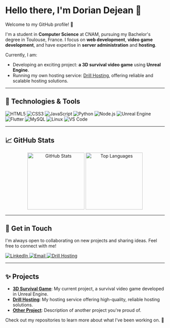 # Hello there, I'm Dorian Dejean 👋

Welcome to my GitHub profile! 🎉

I'm a student in **Computer Science** at CNAM, pursuing my Bachelor's degree in Toulouse, France. I focus on **web development**, **video game development**, and have expertise in **server administration** and **hosting**. 

Currently, I am:
- Developing an exciting project: **a 3D survival video game** using **Unreal Engine**. 
- Running my own hosting service: [Drill Hosting](https://drillhosting.com), offering reliable and scalable hosting solutions.

---

## 🔧 Technologies & Tools
<p>
  <img src="https://img.shields.io/badge/-HTML5-E34F26?logo=html5&logoColor=white&style=flat-square" alt="HTML5" />
  <img src="https://img.shields.io/badge/-CSS3-1572B6?logo=css3&logoColor=white&style=flat-square" alt="CSS3" />
  <img src="https://img.shields.io/badge/-JavaScript-F7DF1E?logo=javascript&logoColor=black&style=flat-square" alt="JavaScript" />
  <img src="https://img.shields.io/badge/-Python-3776AB?logo=python&logoColor=white&style=flat-square" alt="Python" />
  <img src="https://img.shields.io/badge/-Node.js-339933?logo=node.js&logoColor=white&style=flat-square" alt="Node.js" />
  <img src="https://img.shields.io/badge/-Unreal_Engine-313131?logo=unrealengine&logoColor=white&style=flat-square" alt="Unreal Engine" />
  <img src="https://img.shields.io/badge/-Flutter-02569B?logo=flutter&logoColor=white&style=flat-square" alt="Flutter" />
  <img src="https://img.shields.io/badge/-MySQL-4479A1?logo=mysql&logoColor=white&style=flat-square" alt="MySQL" />
  <img src="https://img.shields.io/badge/-Linux-FCC624?logo=linux&logoColor=black&style=flat-square" alt="Linux" />
  <img src="https://img.shields.io/badge/-Visual_Studio_Code-007ACC?logo=visualstudiocode&logoColor=white&style=flat-square" alt="VS Code" />
</p>

---

## 📈 GitHub Stats
<p align="center">
  <img src="https://github-readme-stats.vercel.app/api?username=Dorian-Dejean&show_icons=true&hide_border=true&theme=radical" alt="GitHub Stats" height="180px" />
  <img src="https://github-readme-stats.vercel.app/api/top-langs/?username=Dorian-Dejean&layout=compact&theme=radical" alt="Top Languages" height="180px" />
</p>

---

## 💬 Get in Touch
I'm always open to collaborating on new projects and sharing ideas. Feel free to connect with me!

<p>
  <a href="https://www.linkedin.com/in/dorian-dejean-810834293" target="_blank">
    <img src="https://img.shields.io/badge/-LinkedIn-0077B5?logo=linkedin&logoColor=white&style=flat-square" alt="LinkedIn" />
  </a>
  <a href="mailto:dorian.dejean@example.com">
    <img src="https://img.shields.io/badge/-Email-D14836?logo=gmail&logoColor=white&style=flat-square" alt="Email" />
  </a>
  <a href="https://drillhosting.com" target="_blank">
    <img src="https://img.shields.io/badge/-Drill%20Hosting-FF5722?logo=googlecloud&logoColor=white&style=flat-square" alt="Drill Hosting" />
  </a>
</p>

---

## ✨ Projects
- **[3D Survival Game](#)**: My current project, a survival video game developed in Unreal Engine.
- **[Drill Hosting](https://drillhosting.com)**: My hosting service offering high-quality, reliable hosting solutions.
- **[Other Project](#)**: Description of another project you're proud of.

Check out my repositories to learn more about what I’ve been working on. 🚀

